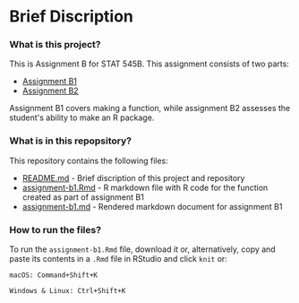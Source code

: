 # Brief Discription 
### What is this project?
This is Assignment B for STAT 545B. This assignment consists of two parts:
  - [Assignment B1](https://stat545.stat.ubc.ca/assignments/assignment-b1/)
  - [Assignment B2](https://stat545.stat.ubc.ca/assignments/assignment-b2/)

Assignment B1 covers making a function, while assignment B2 assesses the student's ability to make an R package.
  
### What is in this repopsitory?
This repository contains the following files:
- [README.md](https://github.com/stat545ubc-2022/assignment-b1-and-b2-simranpreetmann/blob/main/README.md) - Brief discription of this project and repository
- [assignment-b1.Rmd](https://github.com/stat545ubc-2022/assignment-b1-and-b2-simranpreetmann/blob/main/assignment-b1.Rmd) - R markdown file with R code for the function created as part of assignment B1
- [assignment-b1.md](https://github.com/stat545ubc-2022/assignment-b1-and-b2-simranpreetmann/blob/main/assignment-b1.md) - Rendered markdown document for assignment B1

### How to run the files?
To run the `assignment-b1.Rmd` file, download it or, alternatively, copy and paste its contents in a `.Rmd` file in RStudio and click `knit` or:
```
macOS: Command+Shift+K
```
```
Windows & Linux: Ctrl+Shift+K
```

